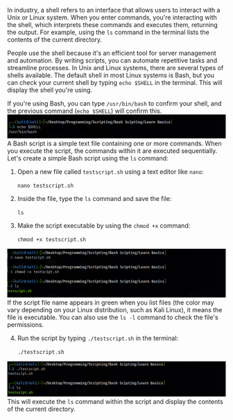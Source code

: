 In industry, a shell refers to an interface that allows users to interact with a Unix or Linux system. When you enter commands, you're interacting with the shell, which interprets these commands and executes them, returning the output. For example, using the `ls` command in the terminal lists the contents of the current directory.

People use the shell because it's an efficient tool for server management and automation. By writing scripts, you can automate repetitive tasks and streamline processes. In Unix and Linux systems, there are several types of shells available. The default shell in most Linux systems is Bash, but you can check your current shell by typing `echo $SHELL` in the terminal. This will display the shell you're using.

If you're using Bash, you can type `/usr/bin/bash` to confirm your shell, and the previous command (`echo $SHELL`) will confirm this.
![](Images/Pasted%20image%2020240510135217.png)
A Bash script is a simple text file containing one or more commands. When you execute the script, the commands within it are executed sequentially. Let's create a simple Bash script using the `ls` command:

1. Open a new file called `testscript.sh` using a text editor like `nano`:

    `nano testscript.sh`
    
2. Inside the file, type the `ls` command and save the file:
    
    `ls`
    
3. Make the script executable by using the `chmod +x` command:
    
    `chmod +x testscript.sh`
    
![](Images/Pasted%20image%2020240510135303.png)
If the script file name appears in green when you list files (the color may vary depending on your Linux distribution, such as Kali Linux), it means the file is executable. You can also use the `ls -l` command to check the file's permissions.

4. Run the script by typing `./testscript.sh` in the terminal:
    
    `./testscript.sh`
    
![](Images/Pasted%20image%2020240510135351.png)
This will execute the `ls` command within the script and display the contents of the current directory.
